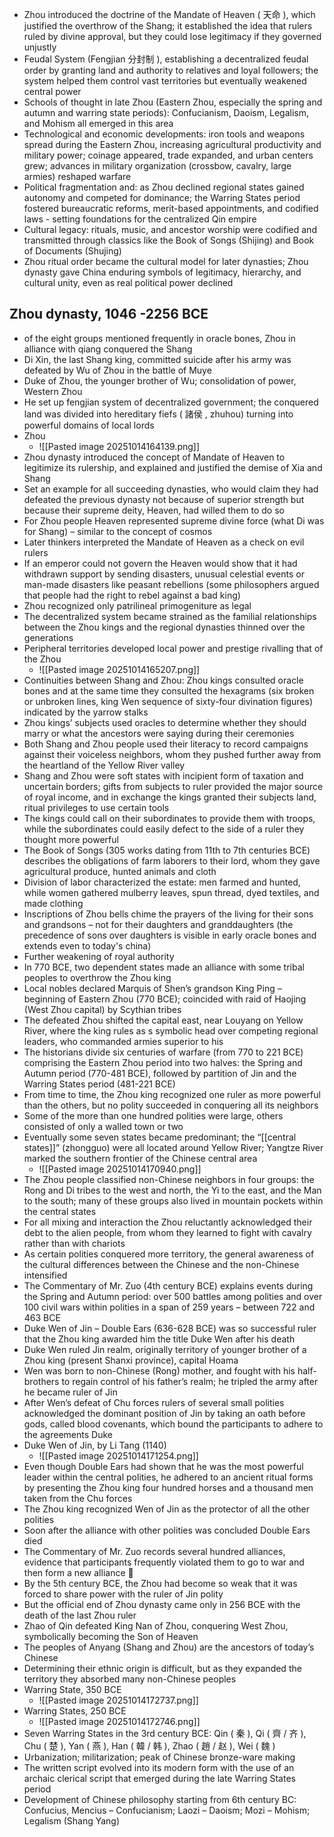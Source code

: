 * Zhou introduced the doctrine of the Mandate of Heaven ( 天命 ), which justified the overthrow of the Shang; it established the idea that rulers ruled by divine approval, but they could lose legitimacy if they governed unjustly
* Feudal System (Fengjian 分封制 ), establishing a decentralized feudal order by granting land and authority to relatives and loyal followers; the system helped them control vast territories but eventually weakened central power
* Schools of thought in late Zhou (Eastern Zhou, especially the spring and  autumn and warring state periods): Confucianism, Daoism, Legalism, and Mohism all emerged in this area
* Technological and economic developments: iron tools and weapons spread during the Eastern Zhou, increasing agricultural productivity and military power; coinage appeared, trade expanded, and urban centers grew; advances in military organization (crossbow, cavalry, large armies) reshaped warfare
* Political fragmentation and: as Zhou declined regional states gained autonomy and competed for dominance; the Warring States period fostered bureaucratic reforms, merit-based appointments, and codified laws - setting foundations for the centralized Qin empire
* Cultural legacy: rituals, music, and ancestor worship were codified and transmitted through classics like the Book of Songs (Shijing) and Book of Documents (Shujing)
* Zhou ritual order became the cultural model for later dynasties; Zhou dynasty gave China enduring symbols of legitimacy, hierarchy, and cultural unity, even as real political power declined

## Zhou dynasty, 1046 -2256 BCE
* of the eight groups mentioned frequently in oracle bones, Zhou in alliance with qiang conquered the Shang
* Di Xin, the last Shang king, committed suicide after his army was defeated by Wu of Zhou in the battle of Muye
* Duke of Zhou, the younger brother of Wu; consolidation of power, Western Zhou
* He set up fengjian system of decentralized government; the conquered land was divided into hereditary fiefs ( 諸侯 , zhuhou) turning into powerful domains of local lords
* Zhou
	* ![[Pasted image 20251014164139.png]]
* Zhou dynasty introduced the concept of Mandate of Heaven to legitimize its rulership, and explained and justified the demise of Xia and Shang
* Set an example for all succeeding dynasties, who would claim they had defeated the previous dynasty not because of superior strength but because their supreme deity, Heaven, had willed them to do so
* For Zhou people Heaven represented supreme divine force (what Di was for Shang) – similar to the concept of cosmos
* Later thinkers interpreted the Mandate of Heaven as a check on evil rulers
* If an emperor could not govern the Heaven would show that it had withdrawn support by sending disasters, unusual celestial events or man-made disasters like peasant rebellions (some philosophers argued that people had the right to rebel against a bad king)
* Zhou recognized only patrilineal primogeniture as legal
* The decentralized system became strained as the familial relationships between the Zhou kings and the regional dynasties thinned over the generations
* Peripheral territories developed local power and prestige rivalling that of the Zhou
	* ![[Pasted image 20251014165207.png]]
* Continuities between Shang and Zhou: Zhou kings consulted oracle bones and at the same time they consulted the hexagrams (six broken or unbroken lines, king Wen sequence of sixty-four divination figures) indicated by the yarrow stalks
* Zhou kings’ subjects used oracles to determine whether they should marry or what the ancestors were saying during their ceremonies
* Both Shang and Zhou people used their literacy to record campaigns against their voiceless neighbors, whom they pushed further away from the heartland of the Yellow River valley
* Shang and Zhou were soft states with incipient form of taxation and uncertain borders; gifts from subjects to ruler provided the major source of royal income, and in exchange the kings granted their subjects land, ritual privileges to use certain tools
* The kings could call on their subordinates to provide them with troops, while the subordinates could easily defect to the side of a ruler they thought more powerful
* The Book of Songs (305 works dating from 11th to 7th centuries BCE) describes the obligations of farm laborers to their lord, whom they gave agricultural produce, hunted animals and cloth
* Division of labor characterized the estate: men farmed and hunted, while women gathered mulberry leaves, spun thread, dyed textiles, and made clothing
* Inscriptions of Zhou bells chime the prayers of the living for their sons and grandsons – not for their daughters and granddaughters (the precedence of sons over daughters is visible in early oracle bones and extends even to today's china)
* Further weakening of royal authority
* In 770 BCE, two dependent states made an alliance with some tribal peoples to overthrow the Zhou king
* Local nobles declared Marquis of Shen’s grandson King Ping – beginning of Eastern Zhou (770 BCE); coincided with raid of Haojing (West Zhou capital) by Scythian tribes
* The defeated Zhou shifted the capital east, near Louyang on Yellow River, where the king rules as s symbolic head over competing regional leaders, who commanded armies superior to his
* The historians divide six centuries of warfare (from 770 to 221 BCE) comprising the Eastern Zhou period into two halves: the Spring and Autumn period (770-481 BCE), followed by partition of Jin and the Warring States period (481-221 BCE)
* From time to time, the Zhou king recognized one ruler as more powerful than the others, but no polity succeeded in conquering all its neighbors
* Some of the more than one hundred polities were large, others consisted of only a walled town or two
* Eventually some seven states became predominant; the “[[central states]]” (zhongguo) were all located around Yellow River; Yangtze River marked the southern frontier of the Chinese central area
	* ![[Pasted image 20251014170940.png]]
* The Zhou people classified non-Chinese neighbors in four groups: the Rong and Di tribes to the west and north, the Yi to the east, and the Man to the south; many of these groups also lived in mountain pockets within the central states
* For all mixing and interaction the Zhou reluctantly acknowledged their debt to the alien people, from whom they learned to fight with cavalry rather than with chariots
* As certain polities conquered more territory, the general awareness of the cultural differences between the Chinese and the non-Chinese intensified 
* The Commentary of Mr. Zuo (4th century BCE) explains events during the Spring and Autumn period: over 500 battles among polities and over 100 civil wars within polities in a span of 259 years – between 722 and 463 BCE
* Duke Wen of Jin – Double Ears (636-628 BCE) was so successful ruler that the Zhou king awarded him the title Duke Wen after his death
* Duke Wen ruled Jin realm, originally territory of younger brother of a Zhou king (present Shanxi province), capital Hoama
* Wen was born to non-Chinese (Rong) mother, and fought with his half-brothers to regain control of his father’s realm; he tripled the army after he became ruler of Jin
* After Wen’s defeat of Chu forces rulers of several small polities acknowledged the dominant position of Jin by taking an oath before gods, called blood covenants, which bound the participants to adhere to the agreements Duke
* Duke Wen of Jin, by Li Tang (1140)
	* ![[Pasted image 20251014171254.png]]
* Even though Double Ears had shown that he was the most powerful leader within the central polities, he adhered to an ancient ritual forms by presenting the Zhou king four hundred horses and a thousand men taken from the Chu forces
* The Zhou king recognized Wen of Jin as the protector of all the other polities 
* Soon after the alliance with other polities was concluded Double Ears died
* The Commentary of Mr. Zuo records several hundred alliances, evidence that participants frequently violated them to go to war and then form a new alliance  
* By the 5th century BCE, the Zhou had become so weak that it was forced to share power with the ruler of Jin polity 
* But the official end of Zhou dynasty came only in 256 BCE with the death of the last Zhou ruler
* Zhao of Qin defeated King Nan of Zhou, conquering West Zhou, symbolically becoming the Son of Heaven 
* The peoples of Anyang (Shang and Zhou) are the ancestors of today’s Chinese 
* Determining their ethnic origin is difficult, but as they expanded the territory they absorbed many non-Chinese peoples
* Warring State, 350 BCE
	* ![[Pasted image 20251014172737.png]]
* Warring States, 250 BCE
	* ![[Pasted image 20251014172746.png]]
* Seven Warring States in the 3rd century BCЕ: Qin ( 秦 ), Qi ( 齊 / 齐 ), Chu ( 楚 ), Yan ( 燕 ), Han ( 韓 / 韩 ), Zhao ( 趙 / 赵 ), Wei ( 魏 )
* Urbanization; militarization; peak of Chinese bronze-ware making 
* The written script evolved into its modern form with the use of an archaic clerical script that emerged during the late Warring States period 
* Development of Chinese philosophy starting from 6th century BC: Confucius, Mencius – Confucianism; Laozi – Daoism; Mozi – Mohism; Legalism (Shang Yang)